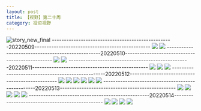 ```yaml
---
layout: post
title: 【视野】第二十周
category: 投资视野
---
```

![story_new_final](http://rdr022gcy.hd-bkt.clouddn.com/img/story_new_final_0322.png)
--------------------------------------------------20220509------------------------------------------------
![](http://rc5p5sl4z.hd-bkt.clouddn.com/img/factors-220509-1.png)
![](http://rc5p5sl4z.hd-bkt.clouddn.com/img/factors-220509-2.png)
--------------------------------------------------20220510------------------------------------------------
![](http://rc5p5sl4z.hd-bkt.clouddn.com/img/factors-220510-1.png)
![](http://rc5p5sl4z.hd-bkt.clouddn.com/img/factors-220510-2.png)
--------------------------------------------------20220511------------------------------------------------
![](http://rc5p5sl4z.hd-bkt.clouddn.com/img/factors-220511-1.png)
![](http://rc5p5sl4z.hd-bkt.clouddn.com/img/factors-220511-2.png)
![](http://rc5p5sl4z.hd-bkt.clouddn.com/img/factors-220511-3.png)
--------------------------------------------------20220512------------------------------------------------
![](http://rc5p5sl4z.hd-bkt.clouddn.com/img/factors-220512-1.png)
![](http://rc5p5sl4z.hd-bkt.clouddn.com/img/factors-220512-2.png)
![](http://rc5p5sl4z.hd-bkt.clouddn.com/img/factors-220512-3.png)
![](http://rc5p5sl4z.hd-bkt.clouddn.com/img/factors-220512-4.png)
![](http://rc5p5sl4z.hd-bkt.clouddn.com/img/factors-220512-5.png)
![](http://rc5p5sl4z.hd-bkt.clouddn.com/img/factors-220512-6.png)
--------------------------------------------------20220513------------------------------------------------
![](http://rc5p5sl4z.hd-bkt.clouddn.com/img/factors-220513-1.png)
![](http://rc5p5sl4z.hd-bkt.clouddn.com/img/factors-220513-2.png)
![](http://rc5p5sl4z.hd-bkt.clouddn.com/img/factors-220513-3.png)
![](http://rc5p5sl4z.hd-bkt.clouddn.com/img/factors-220513-4.png)
![](http://rc5p5sl4z.hd-bkt.clouddn.com/img/factors-220513-5.png)
--------------------------------------------------20220514------------------------------------------------
![](http://rc5p5sl4z.hd-bkt.clouddn.com/img/factors-220515-1.jpg)
![](http://rc5p5sl4z.hd-bkt.clouddn.com/img/factors-220515-2.jpg)
![](http://rc5p5sl4z.hd-bkt.clouddn.com/img/factors-220515-3.jpg)
![](http://rc5p5sl4z.hd-bkt.clouddn.com/img/factors-220515-4.jpg)
  




